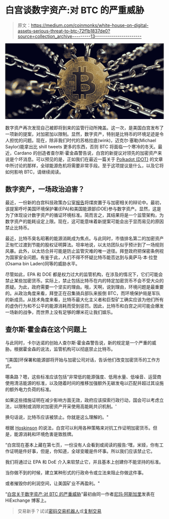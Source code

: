 # 白宫谈数字资产:对 BTC 的严重威胁

> 原文：<https://medium.com/coinmonks/white-house-on-digital-assets-serious-threat-to-btc-72f1b1837de0?source=collection_archive---------13----------------------->

![](img/434b4148dc35839bb6a69c4e10f645af.png)

数字资产再次发现自己被即将到来的监管行动所掩盖。这一次，是美国白宫发布了一项新的提案，对加密加以限制。显然，数字资产，特别是比特币的环境足迹是令人担忧的问题。现在，除非我们时代的苏格拉底(wink)，迈克尔·塞勒(Michael Saylor)能拿出比 shill tweets 更多的东西，否则 BTC 将面临一个寒冷的冬天。最近，Cardano 的创造者查尔斯·霍金森警告说，白宫的新提议对领先的加密资产来说是个坏消息。可以预见的是，正如我们在最近一篇关于 [Polkadot (DOT)](https://blog.hi.exchange/polkadot-dot-blockchain/) 的文章中所讨论的那样，全球能源危机将需要非常手段。至于这项提议是什么，以及它将如何影响 BTC，请继续阅读。

## **数字资产，一场政治迫害？**

最近，一份新的白宫科技政策办公室[报告](https://www.whitehouse.gov/wp-content/uploads/2022/09/09-2022-Crypto-Assets-and-Climate-Report.pdf)将煤炭置于与加密相关的辩论中。最初，该提案呼吁美国环境保护署(EPA)和美国能源部(DOE)参与数字资产。显然，这是为了体现设计数字资产的循证环境标准。简而言之，其结果将是一个监管架构，为数字资产的能耗设定上限。现在，这可能意味着新提案可能会出于显而易见的原因禁止比特币。

最近，比特币臭名昭著的能源消耗成为焦点。与此同时，市值排名第二的加密资产正匆忙过渡到节能的股权证明算法。坦率地说，以太坊团队似乎预计到了一场规则风暴。此外，以太坊合并可能是防止监管灾难的唯一途径。拜登政府把保密条例视为国家安全问题。有鉴于此，人们不得不怀疑比特币能否达到与奥萨马·本·拉登(Osama bin Laden)同等的威胁水平。

尽管如此，EPA 和 DOE 都是权力过大的监管机构，在涉及的情况下，它们可能会禁止某些加密货币。实际上，禁止包括比特币在内的特定加密货币不会不受大众的质疑。为此，政府需要一个坚实的理由。哦，天啊，说到理由，环境问题是最重要的。从政治角度来看，拜登正在召集骑兵部队来扳倒 BTC，而环境保护局是军队的新成员。从技术角度来看，比特币最大化主义者和巨型矿工确实应该为他们所有的虚伪行为和不公平的能源消耗而受到惩罚。因此，比特币和白宫之间可能会爆发一场新的战争，而世界上没有足够的爆米花让我们娱乐。

## **查尔斯·霍金森在这个问题上**

与此同时，卡尔达诺的创始人查尔斯·霍金森警告说，新的规定是一个严重的威胁。根据霍金森的说法，监管机构可以彻底禁止比特币。

“[美国]环保署和能源部将开始与加密公司对话，告诉他们改变加密货币的工作方式。

哪条路？嗯，这些标准应该包括“非常低的能源强度、低用水量、低噪音、运营商使用清洁能源的标准，以及随着时间的推移加强额外无碳发电以匹配并超过其设施的额外电力负荷的标准。

如果这些措施证明在减少影响方面无效，政府应该探索行政行动，国会可以考虑立法，以限制或消除对加密资产开采使用高能耗共识机制。'

换句话说，比特币应该被禁止。你就是这么理解的。"

根据 [Hoskinson](https://www.youtube.com/watch?v=TEpC2PN2IGY&t=1s) 的说法，白宫可以利用各种策略来对抗工作证明加密货币。但是，能源消耗和环境危害是致胜牌。

“白宫现在基本上藏在第七页，一份没有人会看到或阅读的报告:‘嘿，米娅，你有工作证明是件好事，但是，你知道，全球变暖是件坏事。所以我们应该禁止它。

我们将通过让 EPA 和 DoE 介入来软禁止它，并且基本上创建你不能坚持的标准。

当你做不到的时候，建立某种形式的行政命令或立法来阻止你做这件事。

或者摧毁你的利润空间，让美国矿业不再盈利。"

“[白宫关于数字资产:对 BTC 的严重威胁](https://blog.hi.exchange/white-house-on-digital-assets/)”最初由同一作者[尼玛·阿斯加里](https://blog.hi.exchange/author/nimaasgari/)发表在 HiExchange 博客上。

> 交易新手？试试[密码交易机器人](/coinmonks/crypto-trading-bot-c2ffce8acb2a)或[复制交易](/coinmonks/top-10-crypto-copy-trading-platforms-for-beginners-d0c37c7d698c)